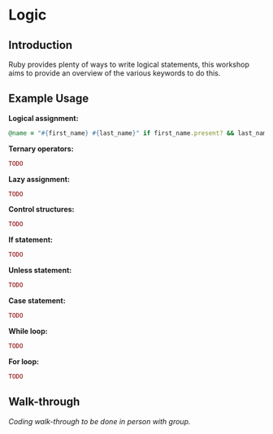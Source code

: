 # Logic


## Introduction

Ruby provides plenty of ways to write logical statements, this workshop aims to provide an overview of the various keywords to do this.


## Example Usage

**Logical assignment:**

```ruby
@name = "#{first_name} #{last_name}" if first_name.present? && last_name.present?
```

**Ternary operators:**

```ruby
TODO

```

**Lazy assignment:**

```ruby
TODO

```

**Control structures:**

```ruby
TODO

```

**If statement:**

```ruby
TODO

```

**Unless statement:**

```ruby
TODO

```

**Case statement:**

```ruby
TODO

```

**While loop:**

```ruby
TODO

```

**For loop:**

```ruby
TODO

```


## Walk-through

_Coding walk-through to be done in person with group._
